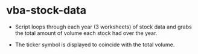 # vba-stock-data

* Script loops through each year (3 worksheets) of stock data and grabs the total amount of volume each stock had over the year.

* The ticker symbol is displayed to coincide with the total volume.
